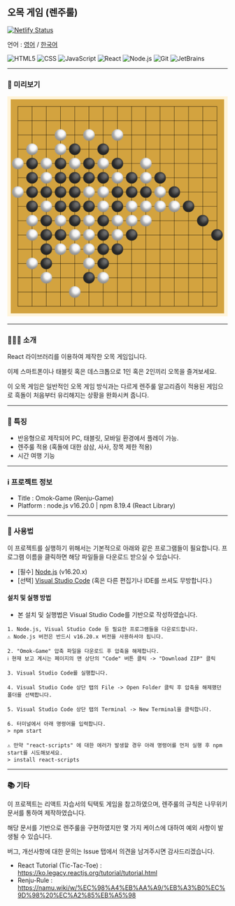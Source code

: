 ## 오목 게임 (렌주룰)

[![Netlify Status](https://api.netlify.com/api/v1/badges/73bb3f0a-562e-4df6-864b-26937116fca7/deploy-status)](https://app.netlify.com/sites/baedi-omok-game/deploys)

언어 : [영어](./README.md) / [한국어](./README_korean.md)

![HTML5](https://img.shields.io/badge/html5-E34F26?style=for-the-badge&logo=html5&logoColor=white)
![CSS](https://img.shields.io/badge/css-1572B6?style=for-the-badge&logo=css3&logoColor=white)
![JavaScript](https://img.shields.io/badge/javascript-F7DF1E?style=for-the-badge&logo=javascript&logoColor=black)
![React](https://img.shields.io/badge/react-61DAFB?style=for-the-badge&logo=react&logoColor=black)
![Node.js](https://img.shields.io/badge/node.js-339933?style=for-the-badge&logo=nodedotjs&logoColor=white)
![Git](https://img.shields.io/badge/git-F05032?style=for-the-badge&logo=git&logoColor=white)
![JetBrains](https://img.shields.io/badge/jetbrains-000000?style=for-the-badge&logo=jetbrains&logoColor=white)

---
### 🔎 미리보기
![preview](./preview.png)

---
### 🧑‍🤝‍🧑 소개
React 라이브러리를 이용하여 제작한 오목 게임입니다.

이제 스마트폰이나 태블릿 혹은 데스크톱으로 1인 혹은 2인끼리 오목을 즐겨보세요.

이 오목 게임은 일반적인 오목 게임 방식과는 다르게 렌주룰 알고리즘이 적용된 게임으로 흑돌이 처음부터 유리해지는 상황을 완화시켜 줍니다.

---
### 🚩 특징
- 반응형으로 제작되어 PC, 태블릿, 모바일 환경에서 플레이 가능.
- 렌주룰 적용 (혹돌에 대한 삼삼, 사사, 장목 제한 적용)
- 시간 여행 기능

---
### ℹ️ 프로젝트 정보
- Title : Omok-Game (Renju-Game)
- Platform : node.js v16.20.0 | npm 8.19.4 (React Library)

---
### 🧾 사용법
이 프로젝트를 실행하기 위해서는 기본적으로 아래와 같은 프로그램들이 필요합니다.
프로그램 이름을 클릭하면 해당 파일들을 다운로드 받으실 수 있습니다.

- [필수] [Node.js](https://nodejs.org/download/release/v16.20.1/) (v16.20.x)
- [선택] [Visual Studio Code](https://code.visualstudio.com/) (혹은 다른 편집기나 IDE를 쓰셔도 무방합니다.)

#### 설치 및 실행 방법
* 본 설치 및 실행법은 Visual Studio Code를 기반으로 작성하였습니다.
```
1. Node.js, Visual Studio Code 등 필요한 프로그램들을 다운로드합니다.  
⚠️ Node.js 버전은 반드시 v16.20.x 버전을 사용하셔야 됩니다.

2. "Omok-Game" 압축 파일을 다운로드 후 압축을 해제합니다.  
ℹ️ 현재 보고 계시는 페이지의 맨 상단의 "Code" 버튼 클릭 -> "Download ZIP" 클릭

3. Visual Studio Code를 실행합니다.

4. Visual Studio Code 상단 탭의 File -> Open Folder 클릭 후 압축을 해제했던 폴더를 선택합니다.

5. Visual Studio Code 상단 탭의 Terminal -> New Terminal을 클릭합니다.

6. 터미널에서 아래 명령어를 입력합니다.
> npm start

⚠️ 만약 "react-scripts" 에 대한 에러가 발생할 경우 아래 명령어를 먼저 실행 후 npm start를 시도해보세요.
> install react-scripts
```

---
### 📚 기타
이 프로젝트는 리액트 자습서의 틱택토 게임을 참고하였으며, 렌주룰의 규칙은 나무위키 문서를 통하여 제작하였습니다.

해당 문서를 기반으로 렌주룰을 구현하였지만 몇 가지 케이스에 대하여 예외 사항이 발생될 수 있습니다.

버그, 개선사항에 대한 문의는 Issue 탭에서 의견을 남겨주시면 감사드리겠습니다.


- React Tutorial (Tic-Tac-Toe) : https://ko.legacy.reactjs.org/tutorial/tutorial.html
- Renju-Rule : https://namu.wiki/w/%EC%98%A4%EB%AA%A9/%EB%A3%B0%EC%9D%98%20%EC%A2%85%EB%A5%98
